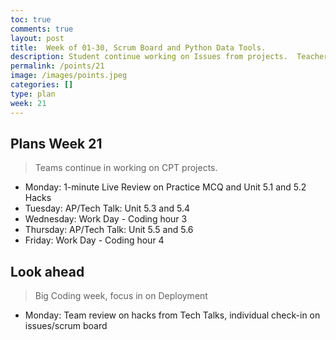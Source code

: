 ```yaml
---
toc: true
comments: true
layout: post
title:  Week of 01-30, Scrum Board and Python Data Tools.
description: Student continue working on Issues from projects.  Teachers focus on lectures using data tools and correlation to College Board.
permalink: /points/21
image: /images/points.jpeg
categories: []
type: plan
week: 21
---
```


## Plans Week 21
> Teams continue in working on CPT projects.

- Monday: 1-minute Live Review on Practice MCQ and Unit 5.1 and 5.2 Hacks 
- Tuesday: AP/Tech Talk: Unit 5.3 and 5.4
- Wednesday: Work Day - Coding hour 3
- Thursday: AP/Tech Talk: Unit 5.5 and 5.6
- Friday: Work Day - Coding hour 4

## Look ahead
> Big Coding week, focus in on Deployment

- Monday:  Team review on hacks from Tech Talks, individual check-in on issues/scrum board
